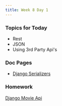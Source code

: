 ```yaml
---
title: Week 8 Day 1
---
```


### Topics for Today
* Rest
* JSON
* Using 3rd Party Api's

### Doc Pages
* [Django Serializers](https://docs.djangoproject.com/en/1.8/topics/serialization/)

### Homework
[Django Movie Api](https://github.com/tiy-lv-python-2015-06/django-movies-api)
